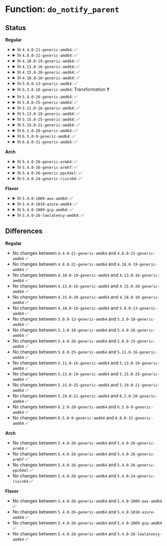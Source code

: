 # Function: <code>do_notify_parent</code>

## Status
<b>Regular</b>
<ul>
<li>
<details>
<summary>In <code>4.4.0-21-generic-amd64</code>: ✅</summary>

```c
bool do_notify_parent(struct task_struct * tsk, int sig)
```

```json
{
  "name": "do_notify_parent",
  "collision_type": "Unique Global",
  "inline_type": "No",
  "funcs": [
    {
      "addr": 18446744071579434816,
      "name": "do_notify_parent",
      "external": true,
      "loc": "kernel/signal.c:1572",
      "file": "kernel/signal.c",
      "inline": "seen, unknown",
      "caller_inline": [],
      "caller_func": [
        "kernel/exit.c:release_task",
        "kernel/exit.c:wait_consider_task",
        "kernel/exit.c:do_exit",
        "kernel/exit.c:do_exit",
        "kernel/exit.c:do_exit"
      ]
    }
  ],
  "symbols": [
    {
      "addr": 18446744071579434816,
      "name": "do_notify_parent",
      "section": ".text",
      "bind": "STB_GLOBAL",
      "size": 616
    }
  ]
}
```
</details>
</li>
<li>
<details>
<summary>In <code>4.8.0-22-generic-amd64</code>: ✅</summary>

```c
bool do_notify_parent(struct task_struct * tsk, int sig)
```

```json
{
  "name": "do_notify_parent",
  "collision_type": "Unique Global",
  "inline_type": "No",
  "funcs": [
    {
      "addr": 18446744071579447216,
      "name": "do_notify_parent",
      "external": true,
      "loc": "kernel/signal.c:1572",
      "file": "kernel/signal.c",
      "inline": "seen, unknown",
      "caller_inline": [],
      "caller_func": [
        "kernel/exit.c:wait_consider_task",
        "kernel/exit.c:do_exit",
        "kernel/exit.c:do_exit",
        "kernel/exit.c:do_exit",
        "kernel/exit.c:release_task"
      ]
    }
  ],
  "symbols": [
    {
      "addr": 18446744071579447216,
      "name": "do_notify_parent",
      "section": ".text",
      "bind": "STB_GLOBAL",
      "size": 619
    }
  ]
}
```
</details>
</li>
<li>
<details>
<summary>In <code>4.10.0-19-generic-amd64</code>: ✅</summary>

```c
bool do_notify_parent(struct task_struct * tsk, int sig)
```

```json
{
  "name": "do_notify_parent",
  "collision_type": "Unique Global",
  "inline_type": "No",
  "funcs": [
    {
      "addr": 18446744071579467584,
      "name": "do_notify_parent",
      "external": true,
      "loc": "kernel/signal.c:1578",
      "file": "kernel/signal.c",
      "inline": "seen, unknown",
      "caller_inline": [],
      "caller_func": [
        "kernel/exit.c:wait_consider_task",
        "kernel/exit.c:do_exit",
        "kernel/exit.c:do_exit",
        "kernel/exit.c:do_exit",
        "kernel/exit.c:release_task"
      ]
    }
  ],
  "symbols": [
    {
      "addr": 18446744071579467584,
      "name": "do_notify_parent",
      "section": ".text",
      "bind": "STB_GLOBAL",
      "size": 620
    }
  ]
}
```
</details>
</li>
<li>
<details>
<summary>In <code>4.13.0-16-generic-amd64</code>: ✅</summary>

```c
bool do_notify_parent(struct task_struct * tsk, int sig)
```

```json
{
  "name": "do_notify_parent",
  "collision_type": "Unique Global",
  "inline_type": "No",
  "funcs": [
    {
      "addr": 18446744071579456064,
      "name": "do_notify_parent",
      "external": true,
      "loc": "kernel/signal.c:1600",
      "file": "kernel/signal.c",
      "inline": "seen, unknown",
      "caller_inline": [],
      "caller_func": [
        "kernel/exit.c:wait_consider_task",
        "kernel/exit.c:do_exit",
        "kernel/exit.c:do_exit",
        "kernel/exit.c:do_exit",
        "kernel/exit.c:release_task"
      ]
    }
  ],
  "symbols": [
    {
      "addr": 18446744071579456064,
      "name": "do_notify_parent",
      "section": ".text",
      "bind": "STB_GLOBAL",
      "size": 606
    }
  ]
}
```
</details>
</li>
<li>
<details>
<summary>In <code>4.15.0-20-generic-amd64</code>: ✅</summary>

```c
bool do_notify_parent(struct task_struct * tsk, int sig)
```

```json
{
  "name": "do_notify_parent",
  "collision_type": "Unique Global",
  "inline_type": "No",
  "funcs": [
    {
      "addr": 18446744071579484384,
      "name": "do_notify_parent",
      "external": true,
      "loc": "kernel/signal.c:1601",
      "file": "kernel/signal.c",
      "inline": "seen, unknown",
      "caller_inline": [],
      "caller_func": [
        "kernel/exit.c:wait_consider_task",
        "kernel/exit.c:do_exit",
        "kernel/exit.c:do_exit",
        "kernel/exit.c:do_exit",
        "kernel/exit.c:release_task"
      ]
    }
  ],
  "symbols": [
    {
      "addr": 18446744071579484384,
      "name": "do_notify_parent",
      "section": ".text",
      "bind": "STB_GLOBAL",
      "size": 606
    }
  ]
}
```
</details>
</li>
<li>
<details>
<summary>In <code>4.18.0-10-generic-amd64</code>: ✅</summary>

```c
bool do_notify_parent(struct task_struct * tsk, int sig)
```

```json
{
  "name": "do_notify_parent",
  "collision_type": "Unique Global",
  "inline_type": "No",
  "funcs": [
    {
      "addr": 18446744071579501744,
      "name": "do_notify_parent",
      "external": true,
      "loc": "kernel/signal.c:1718",
      "file": "kernel/signal.c",
      "inline": "seen, unknown",
      "caller_inline": [],
      "caller_func": [
        "kernel/exit.c:wait_consider_task",
        "kernel/exit.c:do_exit",
        "kernel/exit.c:do_exit",
        "kernel/exit.c:do_exit"
      ]
    }
  ],
  "symbols": [
    {
      "addr": 18446744071579501744,
      "name": "do_notify_parent",
      "section": ".text",
      "bind": "STB_GLOBAL",
      "size": 635
    }
  ]
}
```
</details>
</li>
<li>
<details>
<summary>In <code>5.0.0-13-generic-amd64</code>: ✅</summary>

```c
bool do_notify_parent(struct task_struct * tsk, int sig)
```

```json
{
  "name": "do_notify_parent",
  "collision_type": "Unique Global",
  "inline_type": "No",
  "funcs": [
    {
      "addr": 18446744071579535360,
      "name": "do_notify_parent",
      "external": true,
      "loc": "kernel/signal.c:1808",
      "file": "kernel/signal.c",
      "inline": "seen, unknown",
      "caller_inline": [],
      "caller_func": [
        "kernel/exit.c:wait_consider_task",
        "kernel/exit.c:do_exit",
        "kernel/exit.c:do_exit",
        "kernel/exit.c:do_exit"
      ]
    }
  ],
  "symbols": [
    {
      "addr": 18446744071579535360,
      "name": "do_notify_parent",
      "section": ".text",
      "bind": "STB_GLOBAL",
      "size": 568
    }
  ]
}
```
</details>
</li>
<li>
<details>
<summary>In <code>5.3.0-18-generic-amd64</code>: Transformation ❓</summary>

```c
bool do_notify_parent(struct task_struct * tsk, int sig)
```

```json
{
  "name": "do_notify_parent",
  "collision_type": "Unique Global",
  "inline_type": "No",
  "funcs": [
    {
      "addr": 0,
      "name": "do_notify_parent",
      "external": true,
      "loc": "kernel/signal.c:1905",
      "file": "kernel/signal.c",
      "inline": "seen, unknown",
      "caller_inline": [],
      "caller_func": [
        "kernel/exit.c:wait_task_zombie",
        "kernel/exit.c:do_exit",
        "kernel/exit.c:do_exit",
        "kernel/exit.c:do_exit",
        "kernel/exit.c:release_task"
      ]
    }
  ],
  "symbols": [
    {
      "addr": 18446744071579570076,
      "name": "do_notify_parent.cold",
      "section": ".text",
      "bind": "STB_LOCAL",
      "size": 19
    },
    {
      "addr": 18446744071579552544,
      "name": "do_notify_parent",
      "section": ".text",
      "bind": "STB_GLOBAL",
      "size": 637
    }
  ]
}
```
</details>
</li>
<li>
<details>
<summary>In <code>5.4.0-26-generic-amd64</code>: ✅</summary>

```c
bool do_notify_parent(struct task_struct * tsk, int sig)
```

```json
{
  "name": "do_notify_parent",
  "collision_type": "Unique Global",
  "inline_type": "No",
  "funcs": [
    {
      "addr": 18446744071579578672,
      "name": "do_notify_parent",
      "external": true,
      "loc": "kernel/signal.c:1910",
      "file": "kernel/signal.c",
      "inline": "seen, unknown",
      "caller_inline": [],
      "caller_func": [
        "kernel/exit.c:wait_task_zombie",
        "kernel/exit.c:do_exit",
        "kernel/exit.c:do_exit",
        "kernel/exit.c:do_exit",
        "kernel/exit.c:release_task"
      ]
    }
  ],
  "symbols": [
    {
      "addr": 18446744071579578672,
      "name": "do_notify_parent",
      "section": ".text",
      "bind": "STB_GLOBAL",
      "size": 644
    }
  ]
}
```
</details>
</li>
<li>
<details>
<summary>In <code>5.8.0-25-generic-amd64</code>: ✅</summary>

```c
bool do_notify_parent(struct task_struct * tsk, int sig)
```

```json
{
  "name": "do_notify_parent",
  "collision_type": "Unique Global",
  "inline_type": "No",
  "funcs": [
    {
      "addr": 18446744071579610288,
      "name": "do_notify_parent",
      "external": true,
      "loc": "kernel/signal.c:1906",
      "file": "kernel/signal.c",
      "inline": "seen, unknown",
      "caller_inline": [],
      "caller_func": [
        "kernel/exit.c:wait_task_zombie",
        "kernel/exit.c:exit_notify",
        "kernel/exit.c:exit_notify",
        "kernel/exit.c:forget_original_parent",
        "kernel/exit.c:release_task"
      ]
    }
  ],
  "symbols": [
    {
      "addr": 18446744071579610288,
      "name": "do_notify_parent",
      "section": ".text",
      "bind": "STB_GLOBAL",
      "size": 605
    }
  ]
}
```
</details>
</li>
<li>
<details>
<summary>In <code>5.11.0-16-generic-amd64</code>: ✅</summary>

```c
bool do_notify_parent(struct task_struct * tsk, int sig)
```

```json
{
  "name": "do_notify_parent",
  "collision_type": "Unique Global",
  "inline_type": "No",
  "funcs": [
    {
      "addr": 18446744071579590464,
      "name": "do_notify_parent",
      "external": true,
      "loc": "kernel/signal.c:1907",
      "file": "kernel/signal.c",
      "inline": "seen, unknown",
      "caller_inline": [],
      "caller_func": [
        "kernel/exit.c:wait_task_zombie",
        "kernel/exit.c:exit_notify",
        "kernel/exit.c:exit_notify",
        "kernel/exit.c:forget_original_parent",
        "kernel/exit.c:release_task"
      ]
    }
  ],
  "symbols": [
    {
      "addr": 18446744071579590464,
      "name": "do_notify_parent",
      "section": ".text",
      "bind": "STB_GLOBAL",
      "size": 625
    }
  ]
}
```
</details>
</li>
<li>
<details>
<summary>In <code>5.13.0-19-generic-amd64</code>: ✅</summary>

```c
bool do_notify_parent(struct task_struct * tsk, int sig)
```

```json
{
  "name": "do_notify_parent",
  "collision_type": "Unique Global",
  "inline_type": "No",
  "funcs": [
    {
      "addr": 18446744071579597632,
      "name": "do_notify_parent",
      "external": true,
      "loc": "kernel/signal.c:1919",
      "file": "kernel/signal.c",
      "inline": "seen, unknown",
      "caller_inline": [],
      "caller_func": [
        "kernel/exit.c:wait_task_zombie",
        "kernel/exit.c:exit_notify",
        "kernel/exit.c:exit_notify",
        "kernel/exit.c:forget_original_parent",
        "kernel/exit.c:release_task"
      ]
    }
  ],
  "symbols": [
    {
      "addr": 18446744071579597632,
      "name": "do_notify_parent",
      "section": ".text",
      "bind": "STB_GLOBAL",
      "size": 635
    }
  ]
}
```
</details>
</li>
<li>
<details>
<summary>In <code>5.15.0-25-generic-amd64</code>: ✅</summary>

```c
bool do_notify_parent(struct task_struct * tsk, int sig)
```

```json
{
  "name": "do_notify_parent",
  "collision_type": "Unique Global",
  "inline_type": "No",
  "funcs": [
    {
      "addr": 18446744071579672528,
      "name": "do_notify_parent",
      "external": true,
      "loc": "kernel/signal.c:2011",
      "file": "kernel/signal.c",
      "inline": "seen, unknown",
      "caller_inline": [],
      "caller_func": [
        "kernel/exit.c:wait_task_zombie",
        "kernel/exit.c:exit_notify",
        "kernel/exit.c:exit_notify",
        "kernel/exit.c:forget_original_parent",
        "kernel/exit.c:release_task"
      ]
    }
  ],
  "symbols": [
    {
      "addr": 18446744071579672528,
      "name": "do_notify_parent",
      "section": ".text",
      "bind": "STB_GLOBAL",
      "size": 634
    }
  ]
}
```
</details>
</li>
<li>
<details>
<summary>In <code>5.19.0-21-generic-amd64</code>: ✅</summary>

```c
bool do_notify_parent(struct task_struct * tsk, int sig)
```

```json
{
  "name": "do_notify_parent",
  "collision_type": "Unique Global",
  "inline_type": "No",
  "funcs": [
    {
      "addr": 18446744071579769552,
      "name": "do_notify_parent",
      "external": true,
      "loc": "kernel/signal.c:2024",
      "file": "kernel/signal.c",
      "inline": "seen, unknown",
      "caller_inline": [],
      "caller_func": [
        "kernel/exit.c:wait_task_zombie",
        "kernel/exit.c:do_exit",
        "kernel/exit.c:forget_original_parent",
        "kernel/exit.c:release_task",
        "kernel/ptrace.c:__ptrace_detach"
      ]
    }
  ],
  "symbols": [
    {
      "addr": 18446744071579769552,
      "name": "do_notify_parent",
      "section": ".text",
      "bind": "STB_GLOBAL",
      "size": 708
    }
  ]
}
```
</details>
</li>
<li>
<details>
<summary>In <code>6.2.0-20-generic-amd64</code>: ✅</summary>

```c
bool do_notify_parent(struct task_struct * tsk, int sig)
```

```json
{
  "name": "do_notify_parent",
  "collision_type": "Unique Global",
  "inline_type": "No",
  "funcs": [
    {
      "addr": 18446744071579901440,
      "name": "do_notify_parent",
      "external": true,
      "loc": "kernel/signal.c:2025",
      "file": "kernel/signal.c",
      "inline": "seen, unknown",
      "caller_inline": [],
      "caller_func": [
        "kernel/exit.c:wait_task_zombie",
        "kernel/exit.c:do_exit",
        "kernel/exit.c:forget_original_parent",
        "kernel/exit.c:release_task",
        "kernel/ptrace.c:__ptrace_detach"
      ]
    }
  ],
  "symbols": [
    {
      "addr": 18446744071579901440,
      "name": "do_notify_parent",
      "section": ".text",
      "bind": "STB_GLOBAL",
      "size": 708
    }
  ]
}
```
</details>
</li>
<li>
<details>
<summary>In <code>6.5.0-9-generic-amd64</code>: ✅</summary>

```c
bool do_notify_parent(struct task_struct * tsk, int sig)
```

```json
{
  "name": "do_notify_parent",
  "collision_type": "Unique Global",
  "inline_type": "No",
  "funcs": [
    {
      "addr": 18446744071579951168,
      "name": "do_notify_parent",
      "external": true,
      "loc": "kernel/signal.c:2047",
      "file": "kernel/signal.c",
      "inline": "seen, unknown",
      "caller_inline": [],
      "caller_func": [
        "kernel/exit.c:wait_task_zombie",
        "kernel/exit.c:do_exit",
        "kernel/exit.c:forget_original_parent",
        "kernel/exit.c:release_task",
        "kernel/ptrace.c:__ptrace_detach"
      ]
    }
  ],
  "symbols": [
    {
      "addr": 18446744071579951168,
      "name": "do_notify_parent",
      "section": ".text",
      "bind": "STB_GLOBAL",
      "size": 708
    }
  ]
}
```
</details>
</li>
<li>
<details>
<summary>In <code>6.8.0-31-generic-amd64</code>: ✅</summary>

```c
bool do_notify_parent(struct task_struct * tsk, int sig)
```

```json
{
  "name": "do_notify_parent",
  "collision_type": "Unique Global",
  "inline_type": "No",
  "funcs": [
    {
      "addr": 18446744071579990432,
      "name": "do_notify_parent",
      "external": true,
      "loc": "kernel/signal.c:2038",
      "file": "kernel/signal.c",
      "inline": "seen, unknown",
      "caller_inline": [],
      "caller_func": [
        "kernel/exit.c:wait_task_zombie",
        "kernel/exit.c:exit_notify",
        "kernel/exit.c:forget_original_parent",
        "kernel/exit.c:release_task",
        "kernel/ptrace.c:__ptrace_detach"
      ]
    }
  ],
  "symbols": [
    {
      "addr": 18446744071579990432,
      "name": "do_notify_parent",
      "section": ".text",
      "bind": "STB_GLOBAL",
      "size": 747
    }
  ]
}
```
</details>
</li>
</ul>
<b>Arch</b>
<ul>
<li>
<details>
<summary>In <code>5.4.0-26-generic-arm64</code>: ✅</summary>

```c
bool do_notify_parent(struct task_struct * tsk, int sig)
```

```json
{
  "name": "do_notify_parent",
  "collision_type": "Unique Global",
  "inline_type": "No",
  "funcs": [
    {
      "addr": 18446603336490741672,
      "name": "do_notify_parent",
      "external": true,
      "loc": "kernel/signal.c:1910",
      "file": "kernel/signal.c",
      "inline": "seen, unknown",
      "caller_inline": [],
      "caller_func": [
        "kernel/exit.c:wait_task_zombie",
        "kernel/exit.c:do_exit",
        "kernel/exit.c:do_exit",
        "kernel/exit.c:do_exit",
        "kernel/exit.c:release_task"
      ]
    }
  ],
  "symbols": [
    {
      "addr": 18446603336490741672,
      "name": "do_notify_parent",
      "section": ".text",
      "bind": "STB_GLOBAL",
      "size": 624
    }
  ]
}
```
</details>
</li>
<li>
<details>
<summary>In <code>5.4.0-26-generic-armhf</code>: ✅</summary>

```c
bool do_notify_parent(struct task_struct * tsk, int sig)
```

```json
{
  "name": "do_notify_parent",
  "collision_type": "Unique Global",
  "inline_type": "No",
  "funcs": [
    {
      "addr": 3224792268,
      "name": "do_notify_parent",
      "external": true,
      "loc": "kernel/signal.c:1910",
      "file": "kernel/signal.c",
      "inline": "seen, unknown",
      "caller_inline": [],
      "caller_func": [
        "kernel/exit.c:wait_task_zombie",
        "kernel/exit.c:do_exit",
        "kernel/exit.c:do_exit",
        "kernel/exit.c:do_exit",
        "kernel/exit.c:release_task"
      ]
    }
  ],
  "symbols": [
    {
      "addr": 3224792268,
      "name": "do_notify_parent",
      "section": ".text",
      "bind": "STB_GLOBAL",
      "size": 624
    }
  ]
}
```
</details>
</li>
<li>
<details>
<summary>In <code>5.4.0-26-generic-ppc64el</code>: ✅</summary>

```c
bool do_notify_parent(struct task_struct * tsk, int sig)
```

```json
{
  "name": "do_notify_parent",
  "collision_type": "Unique Global",
  "inline_type": "No",
  "funcs": [
    {
      "addr": 13835058055283565600,
      "name": "do_notify_parent",
      "external": true,
      "loc": "kernel/signal.c:1910",
      "file": "kernel/signal.c",
      "inline": "seen, unknown",
      "caller_inline": [],
      "caller_func": [
        "kernel/exit.c:wait_task_zombie",
        "kernel/exit.c:do_exit",
        "kernel/exit.c:do_exit",
        "kernel/exit.c:do_exit",
        "kernel/exit.c:release_task"
      ]
    }
  ],
  "symbols": [
    {
      "addr": 13835058055283565600,
      "name": "do_notify_parent",
      "section": ".text",
      "bind": "STB_GLOBAL",
      "size": 712
    }
  ]
}
```
</details>
</li>
<li>
<details>
<summary>In <code>5.4.0-24-generic-riscv64</code>: ✅</summary>

```c
bool do_notify_parent(struct task_struct * tsk, int sig)
```

```json
{
  "name": "do_notify_parent",
  "collision_type": "Unique Global",
  "inline_type": "No",
  "funcs": [
    {
      "addr": 18446743936271447532,
      "name": "do_notify_parent",
      "external": true,
      "loc": "kernel/signal.c:1910",
      "file": "kernel/signal.c",
      "inline": "seen, unknown",
      "caller_inline": [],
      "caller_func": [
        "kernel/exit.c:wait_task_zombie",
        "kernel/exit.c:do_exit",
        "kernel/exit.c:do_exit",
        "kernel/exit.c:do_exit",
        "kernel/exit.c:release_task"
      ]
    }
  ],
  "symbols": [
    {
      "addr": 18446743936271447532,
      "name": "do_notify_parent",
      "section": ".text",
      "bind": "STB_GLOBAL",
      "size": 458
    }
  ]
}
```
</details>
</li>
</ul>
<b>Flavor</b>
<ul>
<li>
<details>
<summary>In <code>5.4.0-1009-aws-amd64</code>: ✅</summary>

```c
bool do_notify_parent(struct task_struct * tsk, int sig)
```

```json
{
  "name": "do_notify_parent",
  "collision_type": "Unique Global",
  "inline_type": "No",
  "funcs": [
    {
      "addr": 18446744071579554976,
      "name": "do_notify_parent",
      "external": true,
      "loc": "kernel/signal.c:1910",
      "file": "kernel/signal.c",
      "inline": "seen, unknown",
      "caller_inline": [],
      "caller_func": [
        "kernel/exit.c:wait_task_zombie",
        "kernel/exit.c:do_exit",
        "kernel/exit.c:do_exit",
        "kernel/exit.c:do_exit",
        "kernel/exit.c:release_task"
      ]
    }
  ],
  "symbols": [
    {
      "addr": 18446744071579554976,
      "name": "do_notify_parent",
      "section": ".text",
      "bind": "STB_GLOBAL",
      "size": 644
    }
  ]
}
```
</details>
</li>
<li>
<details>
<summary>In <code>5.4.0-1010-azure-amd64</code>: ✅</summary>

```c
bool do_notify_parent(struct task_struct * tsk, int sig)
```

```json
{
  "name": "do_notify_parent",
  "collision_type": "Unique Global",
  "inline_type": "No",
  "funcs": [
    {
      "addr": 18446744071579483680,
      "name": "do_notify_parent",
      "external": true,
      "loc": "kernel/signal.c:1910",
      "file": "kernel/signal.c",
      "inline": "seen, unknown",
      "caller_inline": [],
      "caller_func": [
        "kernel/exit.c:wait_task_zombie",
        "kernel/exit.c:do_exit",
        "kernel/exit.c:do_exit",
        "kernel/exit.c:do_exit",
        "kernel/exit.c:release_task"
      ]
    }
  ],
  "symbols": [
    {
      "addr": 18446744071579483680,
      "name": "do_notify_parent",
      "section": ".text",
      "bind": "STB_GLOBAL",
      "size": 649
    }
  ]
}
```
</details>
</li>
<li>
<details>
<summary>In <code>5.4.0-1009-gcp-amd64</code>: ✅</summary>

```c
bool do_notify_parent(struct task_struct * tsk, int sig)
```

```json
{
  "name": "do_notify_parent",
  "collision_type": "Unique Global",
  "inline_type": "No",
  "funcs": [
    {
      "addr": 18446744071579552256,
      "name": "do_notify_parent",
      "external": true,
      "loc": "kernel/signal.c:1910",
      "file": "kernel/signal.c",
      "inline": "seen, unknown",
      "caller_inline": [],
      "caller_func": [
        "kernel/exit.c:wait_task_zombie",
        "kernel/exit.c:do_exit",
        "kernel/exit.c:do_exit",
        "kernel/exit.c:do_exit",
        "kernel/exit.c:release_task"
      ]
    }
  ],
  "symbols": [
    {
      "addr": 18446744071579552256,
      "name": "do_notify_parent",
      "section": ".text",
      "bind": "STB_GLOBAL",
      "size": 644
    }
  ]
}
```
</details>
</li>
<li>
<details>
<summary>In <code>5.4.0-26-lowlatency-amd64</code>: ✅</summary>

```c
bool do_notify_parent(struct task_struct * tsk, int sig)
```

```json
{
  "name": "do_notify_parent",
  "collision_type": "Unique Global",
  "inline_type": "No",
  "funcs": [
    {
      "addr": 18446744071579585424,
      "name": "do_notify_parent",
      "external": true,
      "loc": "kernel/signal.c:1910",
      "file": "kernel/signal.c",
      "inline": "seen, unknown",
      "caller_inline": [],
      "caller_func": [
        "kernel/exit.c:wait_task_zombie",
        "kernel/exit.c:do_exit",
        "kernel/exit.c:do_exit",
        "kernel/exit.c:do_exit",
        "kernel/exit.c:release_task"
      ]
    }
  ],
  "symbols": [
    {
      "addr": 18446744071579585424,
      "name": "do_notify_parent",
      "section": ".text",
      "bind": "STB_GLOBAL",
      "size": 679
    }
  ]
}
```
</details>
</li>
</ul>

## Differences
<b>Regular</b>
<ul>
<li>
No changes between <code>4.4.0-21-generic-amd64</code> and <code>4.8.0-22-generic-amd64</code> ✅
</li>
<li>
No changes between <code>4.8.0-22-generic-amd64</code> and <code>4.10.0-19-generic-amd64</code> ✅
</li>
<li>
No changes between <code>4.10.0-19-generic-amd64</code> and <code>4.13.0-16-generic-amd64</code> ✅
</li>
<li>
No changes between <code>4.13.0-16-generic-amd64</code> and <code>4.15.0-20-generic-amd64</code> ✅
</li>
<li>
No changes between <code>4.15.0-20-generic-amd64</code> and <code>4.18.0-10-generic-amd64</code> ✅
</li>
<li>
No changes between <code>4.18.0-10-generic-amd64</code> and <code>5.0.0-13-generic-amd64</code> ✅
</li>
<li>
No changes between <code>5.0.0-13-generic-amd64</code> and <code>5.3.0-18-generic-amd64</code> ✅
</li>
<li>
No changes between <code>5.3.0-18-generic-amd64</code> and <code>5.4.0-26-generic-amd64</code> ✅
</li>
<li>
No changes between <code>5.4.0-26-generic-amd64</code> and <code>5.8.0-25-generic-amd64</code> ✅
</li>
<li>
No changes between <code>5.8.0-25-generic-amd64</code> and <code>5.11.0-16-generic-amd64</code> ✅
</li>
<li>
No changes between <code>5.11.0-16-generic-amd64</code> and <code>5.13.0-19-generic-amd64</code> ✅
</li>
<li>
No changes between <code>5.13.0-19-generic-amd64</code> and <code>5.15.0-25-generic-amd64</code> ✅
</li>
<li>
No changes between <code>5.15.0-25-generic-amd64</code> and <code>5.19.0-21-generic-amd64</code> ✅
</li>
<li>
No changes between <code>5.19.0-21-generic-amd64</code> and <code>6.2.0-20-generic-amd64</code> ✅
</li>
<li>
No changes between <code>6.2.0-20-generic-amd64</code> and <code>6.5.0-9-generic-amd64</code> ✅
</li>
<li>
No changes between <code>6.5.0-9-generic-amd64</code> and <code>6.8.0-31-generic-amd64</code> ✅
</li>
</ul>
<b>Arch</b>
<ul>
<li>
No changes between <code>5.4.0-26-generic-amd64</code> and <code>5.4.0-26-generic-arm64</code> ✅
</li>
<li>
No changes between <code>5.4.0-26-generic-amd64</code> and <code>5.4.0-26-generic-armhf</code> ✅
</li>
<li>
No changes between <code>5.4.0-26-generic-amd64</code> and <code>5.4.0-26-generic-ppc64el</code> ✅
</li>
<li>
No changes between <code>5.4.0-26-generic-amd64</code> and <code>5.4.0-24-generic-riscv64</code> ✅
</li>
</ul>
<b>Flavor</b>
<ul>
<li>
No changes between <code>5.4.0-26-generic-amd64</code> and <code>5.4.0-1009-aws-amd64</code> ✅
</li>
<li>
No changes between <code>5.4.0-26-generic-amd64</code> and <code>5.4.0-1010-azure-amd64</code> ✅
</li>
<li>
No changes between <code>5.4.0-26-generic-amd64</code> and <code>5.4.0-1009-gcp-amd64</code> ✅
</li>
<li>
No changes between <code>5.4.0-26-generic-amd64</code> and <code>5.4.0-26-lowlatency-amd64</code> ✅
</li>
</ul>
